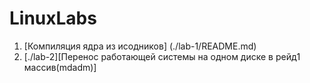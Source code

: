 # LinuxLabs
1. [Компиляция ядра из исодников] (./lab-1/README.md)
2. [./lab-2][Перенос работающей системы на одном диске в рейд1 массив(mdadm)]
